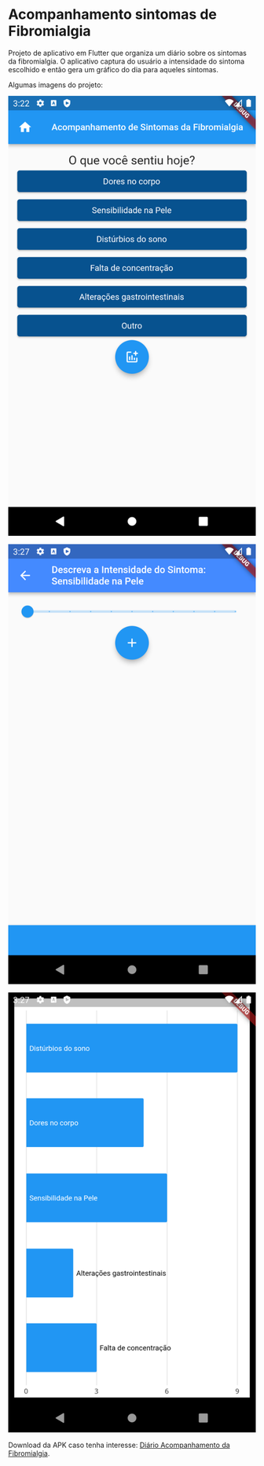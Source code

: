 # Acompanhamento sintomas de Fibromialgia

Projeto de aplicativo em Flutter que organiza um diário sobre os sintomas da fibromialgia. O aplicativo captura do usuário a intensidade do sintoma escolhido e então gera um gráfico do dia para aqueles sintomas.

Algumas imagens do projeto: 

![Tela Inicial](/assets/images/tela-inicial.png)


![Tela Intensidade](/assets/images/tela-intensidade.png)


![Tela Gráfico](/assets/images/tela-grafico.png)


Download da APK caso tenha interesse: [Diário Acompanhamento da Fibromialgia](https://drive.google.com/file/d/1giWFwlC_JPF7OQN4z-xftTHqppC5hyFg/view?usp=sharing).

